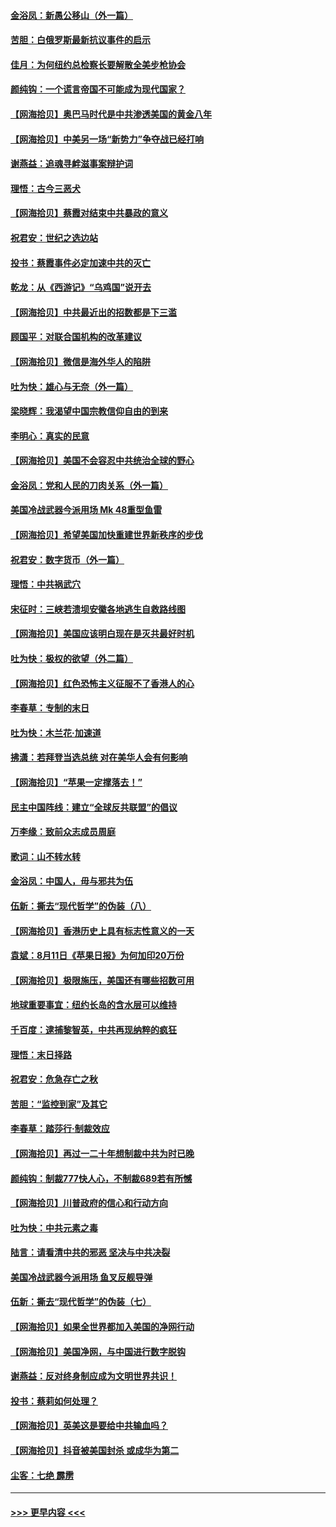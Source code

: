 #### [金浴凤：新愚公移山（外一篇）](../pages/nsc993/n12350253.md?t=08230851) 
#### [苦胆：白俄罗斯最新抗议事件的启示](../pages/nsc993/n12349989.md?t=08230851) 
#### [佳月：为何纽约总检察长要解散全美步枪协会](../pages/nsc993/n12349939.md?t=08230851) 
#### [颜纯钩：一个谎言帝国不可能成为现代国家？](../pages/nsc993/n12349898.md?t=08230851) 
#### [【网海拾贝】奥巴马时代是中共渗透美国的黄金八年](../pages/nsc993/n12349284.md?t=08230851) 
#### [【网海拾贝】中美另一场“新势力”争夺战已经打响](../pages/nsc993/n12346998.md?t=08230851) 
#### [谢燕益：追魂寻衅滋事案辩护词](../pages/nsc993/n12346892.md?t=08230851) 
#### [理悟：古今三恶犬](../pages/nsc993/n12345190.md?t=08230851) 
#### [【网海拾贝】蔡霞对结束中共暴政的意义](../pages/nsc993/n12344263.md?t=08230851) 
#### [祝君安：世纪之选边站](../pages/nsc993/n12342382.md?t=08230851) 
#### [投书：蔡霞事件必定加速中共的灭亡](../pages/nsc993/n12341881.md?t=08230851) 
#### [乾龙：从《西游记》“乌鸡国”说开去](../pages/nsc993/n12341690.md?t=08230851) 
#### [【网海拾贝】中共最近出的招数都是下三滥](../pages/nsc993/n12341593.md?t=08230851) 
#### [顾国平：对联合国机构的改革建议](../pages/nsc993/n12339928.md?t=08230851) 
#### [【网海拾贝】微信是海外华人的陷阱](../pages/nsc993/n12338868.md?t=08230851) 
#### [吐为快：雄心与无奈（外一篇）](../pages/nsc993/n12338132.md?t=08230851) 
#### [梁晓辉：我渴望中国宗教信仰自由的到来](../pages/nsc993/n12336657.md?t=08230851) 
#### [李明心：真实的民意](../pages/nsc993/n12336089.md?t=08230851) 
#### [【网海拾贝】美国不会容忍中共统治全球的野心](../pages/nsc993/n12336063.md?t=08230851) 
#### [金浴凤：党和人民的刀肉关系（外一篇）](../pages/nsc993/n12335834.md?t=08230851) 
#### [美国冷战武器今派用场 Mk 48重型鱼雷](../pages/nsc993/n12335354.md?t=08230851) 
#### [【网海拾贝】希望美国加快重建世界新秩序的步伐](../pages/nsc993/n12334224.md?t=08230851) 
#### [祝君安：数字货币（外一篇）](../pages/nsc993/n12334186.md?t=08230851) 
#### [理悟：中共祸武穴](../pages/nsc993/n12333962.md?t=08230851) 
#### [宋征时：三峡若溃坝安徽各地逃生自救路线图](../pages/nsc993/n12332450.md?t=08230851) 
#### [【网海拾贝】美国应该明白现在是灭共最好时机](../pages/nsc993/n12332313.md?t=08230851) 
#### [吐为快：极权的欲望（外二篇）](../pages/nsc993/n12332089.md?t=08230851) 
#### [【网海拾贝】红色恐怖主义征服不了香港人的心](../pages/nsc993/n12329296.md?t=08230851) 
#### [李春草：专制的末日](../pages/nsc993/n12329079.md?t=08230851) 
#### [吐为快：木兰花‧加速道](../pages/nsc993/n12327366.md?t=08230851) 
#### [拂潇：若拜登当选总统 对在美华人会有何影响](../pages/nsc993/n12295996.md?t=08230851) 
#### [【网海拾贝】“苹果一定撑落去！”](../pages/nsc993/n12326784.md?t=08230851) 
#### [民主中国阵线：建立“全球反共联盟”的倡议](../pages/nsc993/n12324177.md?t=08230851) 
#### [万李缘：致前众志成员周庭](../pages/nsc993/n12324635.md?t=08230851) 
#### [歌词：山不转水转](../pages/nsc993/n12324599.md?t=08230851) 
#### [金浴凤：中国人，毋与邪共为伍](../pages/nsc993/n12324257.md?t=08230851) 
#### [伍新：撕去“现代哲学”的伪装（八）](../pages/nsc993/n12324188.md?t=08230851) 
#### [【网海拾贝】香港历史上具有标志性意义的一天](../pages/nsc993/n12324021.md?t=08230851) 
#### [袁斌：8月11日《苹果日报》为何加印20万份](../pages/nsc993/n12323955.md?t=08230851) 
#### [【网海拾贝】极限施压，美国还有哪些招数可用](../pages/nsc993/n12322512.md?t=08230851) 
#### [地球重要事宜：纽约长岛的含水层可以维持](../pages/nsc993/n12321844.md?t=08230851) 
#### [千百度：逮捕黎智英，中共再现纳粹的疯狂](../pages/nsc993/n12321777.md?t=08230851) 
#### [理悟：末日择路](../pages/nsc993/n12320812.md?t=08230851) 
#### [祝君安：危急存亡之秋](../pages/nsc993/n12320795.md?t=08230851) 
#### [苦胆：“监控到家”及其它](../pages/nsc993/n12320751.md?t=08230851) 
#### [李春草：踏莎行·制裁效应](../pages/nsc993/n12318290.md?t=08230851) 
#### [【网海拾贝】再过一二十年想制裁中共为时已晚](../pages/nsc993/n12318195.md?t=08230851) 
#### [颜纯钩：制裁777快人心，不制裁689若有所憾](../pages/nsc993/n12316912.md?t=08230851) 
#### [【网海拾贝】川普政府的信心和行动方向](../pages/nsc993/n12316673.md?t=08230851) 
#### [吐为快：中共元素之毒](../pages/nsc993/n12316547.md?t=08230851) 
#### [陆言：请看清中共的邪恶 坚决与中共决裂](../pages/nsc993/n12315784.md?t=08230851) 
#### [美国冷战武器今派用场 鱼叉反舰导弹](../pages/nsc993/n12316258.md?t=08230851) 
#### [伍新：撕去“现代哲学”的伪装（七）](../pages/nsc993/n12315846.md?t=08230851) 
#### [【网海拾贝】如果全世界都加入美国的净网行动](../pages/nsc993/n12315588.md?t=08230851) 
#### [【网海拾贝】美国净网，与中国进行数字脱钩](../pages/nsc993/n12312813.md?t=08230851) 
#### [谢燕益：反对终身制应成为文明世界共识！](../pages/nsc993/n12310465.md?t=08230851) 
#### [投书：蔡莉如何处理？](../pages/nsc993/n12310224.md?t=08230851) 
#### [【网海拾贝】英美这是要给中共输血吗？](../pages/nsc993/n12307646.md?t=08230851) 
#### [【网海拾贝】抖音被美国封杀 或成华为第二](../pages/nsc993/n12305277.md?t=08230851) 
#### [尘客：七绝 霹雳](../pages/nsc993/n12304053.md?t=08230851) 

----
#### [ >>> 更早内容 <<< ](../indexes/nsc993-earlier.md)
